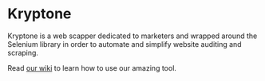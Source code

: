 # Kryptone

Kryptone is a web scapper dedicated to marketers and wrapped around the Selenium library in order to automate and simplify website auditing and scraping.

Read [our wiki](https://github.com/Zadigo/kryptone/wiki) to learn how to use our amazing tool.
